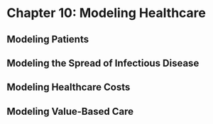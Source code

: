 # Chapter 10: Modeling Healthcare

## Modeling Patients

## Modeling the Spread of Infectious Disease

## Modeling Healthcare Costs

## Modeling Value-Based Care

